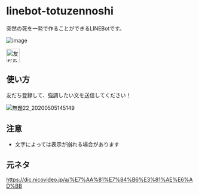 # linebot-totuzennoshi
突然の死を一発で作ることができるLINEBotです。

![image](https://user-images.githubusercontent.com/44780846/81030955-a1a70300-8ec5-11ea-81bc-b2a2bb59e0dc.png)

<a href="https://lin.ee/2OnfDEwtE"><img src="https://scdn.line-apps.com/n/line_add_friends/btn/ja.png" alt="友だち追加" height="36" border="0"></a>

## 使い方
友だち登録して、強調したい文を送信してください！

![無題22_20200505145149](https://user-images.githubusercontent.com/44780846/81038126-f5bee100-8edf-11ea-9eb2-4f1b1549fb14.png)

## 注意
- 文字によっては表示が崩れる場合があります

## 元ネタ
https://dic.nicovideo.jp/a/%E7%AA%81%E7%84%B6%E3%81%AE%E6%AD%BB

